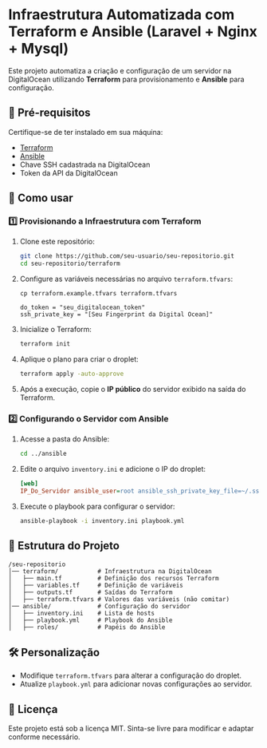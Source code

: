 # Infraestrutura Automatizada com Terraform e Ansible (Laravel + Nginx + Mysql)

Este projeto automatiza a criação e configuração de um servidor na DigitalOcean utilizando **Terraform** para provisionamento e **Ansible** para configuração.

## 📌 Pré-requisitos
Certifique-se de ter instalado em sua máquina:
- [Terraform](https://developer.hashicorp.com/terraform/downloads)
- [Ansible](https://docs.ansible.com/ansible/latest/installation_guide/intro_installation.html)
- Chave SSH cadastrada na DigitalOcean
- Token da API da DigitalOcean

## 🚀 Como usar

### 1️⃣ Provisionando a Infraestrutura com Terraform
1. Clone este repositório:
   ```sh
   git clone https://github.com/seu-usuario/seu-repositorio.git
   cd seu-repositorio/terraform
   ```
2. Configure as variáveis necessárias no arquivo `terraform.tfvars`:
   ```hcl
   cp terraform.example.tfvars terraform.tfvars
   
   do_token = "seu_digitalocean_token"
   ssh_private_key = "[Seu Fingerprint da Digital Ocean]"
   ```
3. Inicialize o Terraform:
   ```sh
   terraform init
   ```
4. Aplique o plano para criar o droplet:
   ```sh
   terraform apply -auto-approve
   ```
5. Após a execução, copie o **IP público** do servidor exibido na saída do Terraform.

### 2️⃣ Configurando o Servidor com Ansible
1. Acesse a pasta do Ansible:
   ```sh
   cd ../ansible
   ```
2. Edite o arquivo `inventory.ini` e adicione o IP do droplet:
   ```ini
   [web]
   IP_Do_Servidor ansible_user=root ansible_ssh_private_key_file=~/.ssh/id_rsa
   ```
3. Execute o playbook para configurar o servidor:
   ```sh
   ansible-playbook -i inventory.ini playbook.yml
   ```

## 🎯 Estrutura do Projeto
```
/seu-repositorio
│── terraform/           # Infraestrutura na DigitalOcean
│   ├── main.tf          # Definição dos recursos Terraform
│   ├── variables.tf     # Definição de variáveis
│   ├── outputs.tf       # Saídas do Terraform
│   ├── terraform.tfvars # Valores das variáveis (não comitar)
│── ansible/             # Configuração do servidor
│   ├── inventory.ini    # Lista de hosts
│   ├── playbook.yml     # Playbook do Ansible
│   ├── roles/           # Papéis do Ansible
```

## 🛠️ Personalização
- Modifique `terraform.tfvars` para alterar a configuração do droplet.
- Atualize `playbook.yml` para adicionar novas configurações ao servidor.

## 📜 Licença
Este projeto está sob a licença MIT. Sinta-se livre para modificar e adaptar conforme necessário.

